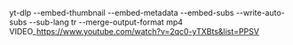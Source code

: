 yt-dlp --embed-thumbnail --embed-metadata --embed-subs --write-auto-subs --sub-lang tr --merge-output-format mp4 VIDEO_https://www.youtube.com/watch?v=2qc0-yTXBts&list=PPSV
